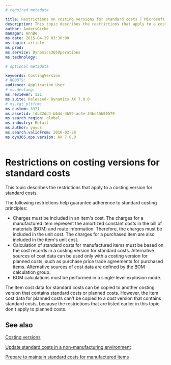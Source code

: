 ```yaml
---
# required metadata

title: Restrictions on costing versions for standard costs | Microsoft Docs
description: This topic describes the restrictions that apply to a costing version for standard costs. 
author: AndersGirke
manager: AnnBe
ms.date: 2015-04-29 03:30:00
ms.topic: article
ms.prod: 
ms.service: Dynamics365Operations
ms.technology: 

# optional metadata

keywords: CostingVersion
# ROBOTS: 
audience: Application User
# ms.devlang: 
ms.reviewer: 121
ms.suite: Released- Dynamics AX 7.0.0
# ms.tgt_pltfrm: 
ms.custom: 3371
ms.assetid: fdb32dd4-b6dd-4b99-ac4e-34be45b00579
ms.search.region: global
ms.industry: Retail
ms.author: yuyus
ms.search.validFrom: 2016-02-28
ms.dyn365.ops.version: AX 7.0.0
---
```


# Restrictions on costing versions for standard costs

This topic describes the restrictions that apply to a costing version for standard costs. 

The following restrictions help guarantee adherence to standard costing principles:

-   Charges must be included in an item's cost. The charges for a manufactured item represent the amortized constant costs in the bill of materials (BOM) and route information. Therefore, the charges must be included in the unit cost. The charges for a purchased item are also included in the item's unit cost.
-   Calculation of standard costs for manufactured items must be based on the cost records in a costing version for standard costs. Alternative sources of cost data can be used only with a costing version for planned costs, such as purchase price trade agreements for purchased items. Alternative sources of cost data are defined by the BOM calculation group.
-   BOM calculations must be performed in a single-level explosion mode.

The item cost data for standard costs can be copied to another costing version that contains standard costs or planned costs. However, the item cost data for planned costs can't be copied to a cost version that contains standard costs, because the restrictions that are listed earlier in this topic don't apply to planned costs.

See also
--------

[Costing versions](http://authoring.help.dynamics.com/en/wiki/costing-versions/)

[Update standard costs in a non-manufacturing environment](http://authoring.help.dynamics.com/en/wiki/update-standard-costs-in-a-nonmanufacturing-environment/)

[Prepare to maintain standard costs for manufactured items](http://authoring.help.dynamics.com/en/?post_type=incsub_wiki&p=81691)

